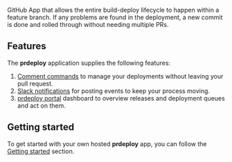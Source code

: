 GitHub App that allows the entire build-deploy lifecycle to happen within a feature branch.  If any problems are found in the deployment, a new commit is done and rolled through without needing multiple PRs.

## Features

The **prdeploy** application supplies the following features:

1. [Comment commands](comment-commands.md) to manage your deployments without leaving your pull request.
2. [Slack notifications](slack-notifications.md) for posting events to keep your process moving.
3. [prdeploy portal](prdeploy-portal.md) dashboard to overview releases and deployment queues and act on them.

## Getting started

To get started with your own hosted **prdeploy** app, you can follow the [Getting started](getting-started/overview.md) section.
